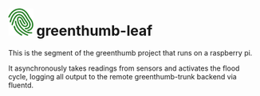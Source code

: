 # <img src="https://raw.githubusercontent.com/hughes/greenthumb-leaf/master/logo_sm.svg" height="55"> greenthumb-leaf

This is the segment of the greenthumb project that runs on a raspberry pi.

It asynchronously takes readings from sensors and activates the flood cycle, logging all output to the remote greenthumb-trunk backend via fluentd.
